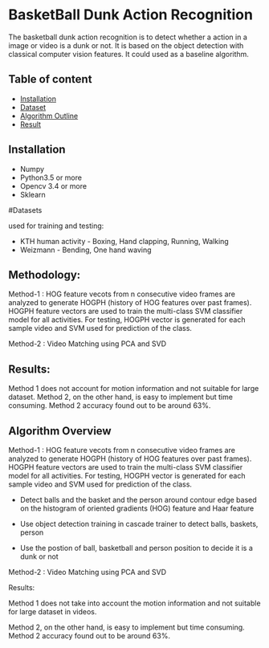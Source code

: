 # BasketBall Dunk Action Recognition 
The basketball dunk action recognition is to detect whether a action in a image or video is a dunk or not. It is based on the object detection with classical computer vision features.  It could used as a baseline algorithm.

## Table of content

- [Installation](#installation)
- [Dataset](#dataset)
- [Algorithm Outline](#algorithm-flow)
- [Result](#result)

## Installation

- Numpy
- Python3.5 or more
- Opencv 3.4 or more
- Sklearn

#Datasets

used for training and testing:

- KTH human activity - Boxing, Hand clapping, Running, Walking
- Weizmann - Bending, One hand waving


Methodology:
------------
Method-1 : 
HOG feature vecots from n consecutive video frames are analyzed to generate HOGPH (history of HOG features over past frames). HOGPH feature vectors are used to train the multi-class SVM classifier model for all activities.
For testing, HOGPH vector is generated for each sample video and SVM used for prediction of the class.

Method-2 : Video Matching using PCA and SVD

Results:
--------
Method 1 does not account for motion information and not suitable for large dataset.
Method 2, on the other hand, is easy to implement but time consuming. Method 2 accuracy found out to be around 63%. 
           


## Algorithm Overview

Method-1 : 
HOG feature vecots from n consecutive video frames are analyzed to generate HOGPH (history of HOG features over past frames). HOGPH feature vectors are used to train the multi-class SVM classifier model for all activities.
For testing, HOGPH vector is generated for each sample video and SVM used for prediction of the class.

- Detect balls and the basket and the person around  contour edge based on the histogram of oriented gradients (HOG) feature and Haar feature
 

- Use object detection training in cascade trainer to detect balls, baskets, person

- Use the postion of ball, basketball and person position to decide it is a dunk or not


Method-2 : Video Matching using PCA and SVD


Results:

Method 1 does not take into account the motion information and not suitable for large dataset in videos.

Method 2, on the other hand, is easy to implement but time consuming. Method 2 accuracy found out to be around 63%. 
           
